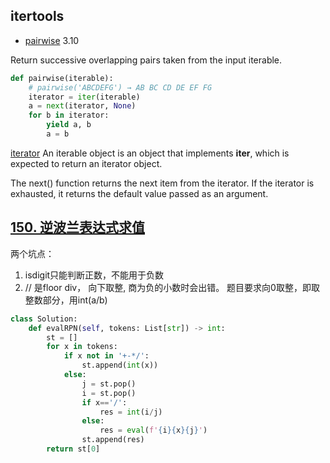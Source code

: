 ## itertools

- [pairwise](https://docs.python.org/3/library/itertools.html#itertools.pairwise) 3.10

Return successive overlapping pairs taken from the input iterable.
```py
def pairwise(iterable):
    # pairwise('ABCDEFG') → AB BC CD DE EF FG
    iterator = iter(iterable)
    a = next(iterator, None) 
    for b in iterator:
        yield a, b
        a = b
```

[iterator](https://wiki.python.org/moin/Iterator) An iterable object is an object that implements __iter__, which is expected to return an iterator object.

The next() function returns the next item from the iterator. If the iterator is exhausted, it returns the default value passed as an argument. 

## [150\. 逆波兰表达式求值](https://leetcode.cn/problems/evaluate-reverse-polish-notation/)

两个坑点：
1. isdigit只能判断正数，不能用于负数
2. // 是floor div， 向下取整, 商为负的小数时会出错。 题目要求向0取整，即取整数部分，用int(a/b)

```py
class Solution:
    def evalRPN(self, tokens: List[str]) -> int:
        st = []
        for x in tokens:
            if x not in '+-*/':
                st.append(int(x))
            else:
                j = st.pop()
                i = st.pop()
                if x=='/':
                    res = int(i/j)
                else:
                    res = eval(f'{i}{x}{j}')
                st.append(res)
        return st[0]
```

